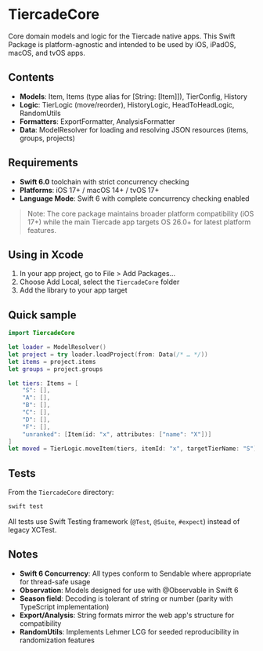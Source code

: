 # TiercadeCore

Core domain models and logic for the Tiercade native apps. This Swift Package is platform-agnostic and intended to be used by iOS, iPadOS, macOS, and tvOS apps.

## Contents
- **Models**: Item, Items (type alias for [String: [Item]]), TierConfig, History
- **Logic**: TierLogic (move/reorder), HistoryLogic, HeadToHeadLogic, RandomUtils
- **Formatters**: ExportFormatter, AnalysisFormatter
- **Data**: ModelResolver for loading and resolving JSON resources (items, groups, projects)

## Requirements
- **Swift 6.0** toolchain with strict concurrency checking
- **Platforms**: iOS 17+ / macOS 14+ / tvOS 17+
- **Language Mode**: Swift 6 with complete concurrency checking enabled

> Note: The core package maintains broader platform compatibility (iOS 17+) while the main Tiercade app targets OS 26.0+ for latest platform features.

## Using in Xcode
1. In your app project, go to File > Add Packages…
2. Choose Add Local, select the `TiercadeCore` folder
3. Add the library to your app target

## Quick sample
```swift
import TiercadeCore

let loader = ModelResolver()
let project = try loader.loadProject(from: Data(/* … */))
let items = project.items
let groups = project.groups

let tiers: Items = [
    "S": [], 
    "A": [], 
    "B": [], 
    "C": [], 
    "D": [], 
    "F": [], 
    "unranked": [Item(id: "x", attributes: ["name": "X"])]
]
let moved = TierLogic.moveItem(tiers, itemId: "x", targetTierName: "S")
```

## Tests
From the `TiercadeCore` directory:

```sh
swift test
```

All tests use Swift Testing framework (`@Test`, `@Suite`, `#expect`) instead of legacy XCTest.

## Notes
- **Swift 6 Concurrency**: All types conform to Sendable where appropriate for thread-safe usage
- **Observation**: Models designed for use with @Observable in Swift 6
- **Season field**: Decoding is tolerant of string or number (parity with TypeScript implementation)
- **Export/Analysis**: String formats mirror the web app's structure for compatibility
- **RandomUtils**: Implements Lehmer LCG for seeded reproducibility in randomization features
